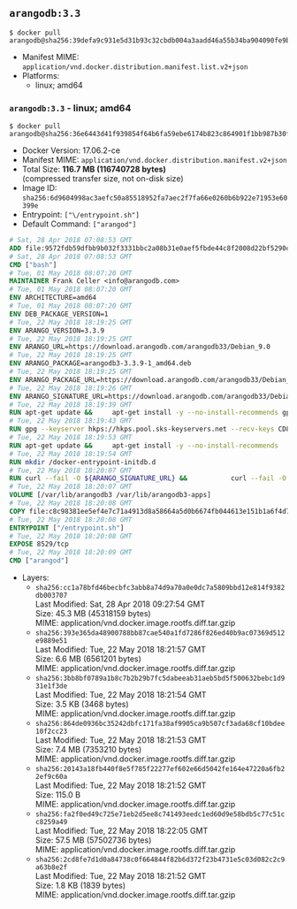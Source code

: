 ## `arangodb:3.3`

```console
$ docker pull arangodb@sha256:39defa9c931e5d31b93c32cbdb004a3aadd46a55b34ba904090fe9b3859795c4
```

-	Manifest MIME: `application/vnd.docker.distribution.manifest.list.v2+json`
-	Platforms:
	-	linux; amd64

### `arangodb:3.3` - linux; amd64

```console
$ docker pull arangodb@sha256:36e6443d41f939854f64b6fa59ebe6174b823c864901f1bb987b30f710b3d7cb
```

-	Docker Version: 17.06.2-ce
-	Manifest MIME: `application/vnd.docker.distribution.manifest.v2+json`
-	Total Size: **116.7 MB (116740728 bytes)**  
	(compressed transfer size, not on-disk size)
-	Image ID: `sha256:6d9604998ac3aefc50a85518952fa7aec2f7fa66e0260b6b922e71953e60399e`
-	Entrypoint: `["\/entrypoint.sh"]`
-	Default Command: `["arangod"]`

```dockerfile
# Sat, 28 Apr 2018 07:08:53 GMT
ADD file:9572fdb59dfbb9b032f3331bbc2a08b31e0aef5fbde44c8f2008d22bf5290cf2 in / 
# Sat, 28 Apr 2018 07:08:53 GMT
CMD ["bash"]
# Tue, 01 May 2018 08:07:20 GMT
MAINTAINER Frank Celler <info@arangodb.com>
# Tue, 01 May 2018 08:07:20 GMT
ENV ARCHITECTURE=amd64
# Tue, 01 May 2018 08:07:20 GMT
ENV DEB_PACKAGE_VERSION=1
# Tue, 22 May 2018 18:19:25 GMT
ENV ARANGO_VERSION=3.3.9
# Tue, 22 May 2018 18:19:25 GMT
ENV ARANGO_URL=https://download.arangodb.com/arangodb33/Debian_9.0
# Tue, 22 May 2018 18:19:25 GMT
ENV ARANGO_PACKAGE=arangodb3-3.3.9-1_amd64.deb
# Tue, 22 May 2018 18:19:25 GMT
ENV ARANGO_PACKAGE_URL=https://download.arangodb.com/arangodb33/Debian_9.0/amd64/arangodb3-3.3.9-1_amd64.deb
# Tue, 22 May 2018 18:19:26 GMT
ENV ARANGO_SIGNATURE_URL=https://download.arangodb.com/arangodb33/Debian_9.0/amd64/arangodb3-3.3.9-1_amd64.deb.asc
# Tue, 22 May 2018 18:19:39 GMT
RUN apt-get update &&     apt-get install -y --no-install-recommends gpg dirmngr     &&     rm -rf /var/lib/apt/lists/*
# Tue, 22 May 2018 18:19:43 GMT
RUN gpg --keyserver hkps://hkps.pool.sks-keyservers.net --recv-keys CD8CB0F1E0AD5B52E93F41E7EA93F5E56E751E9B
# Tue, 22 May 2018 18:19:53 GMT
RUN apt-get update &&     apt-get install -y --no-install-recommends         libjemalloc1         ca-certificates         pwgen         curl     &&     rm -rf /var/lib/apt/lists/*
# Tue, 22 May 2018 18:19:54 GMT
RUN mkdir /docker-entrypoint-initdb.d
# Tue, 22 May 2018 18:20:07 GMT
RUN curl --fail -O ${ARANGO_SIGNATURE_URL} &&           curl --fail -O ${ARANGO_PACKAGE_URL} &&             gpg --verify ${ARANGO_PACKAGE}.asc &&     (echo arangodb3 arangodb3/password password test | debconf-set-selections) &&     (echo arangodb3 arangodb3/password_again password test | debconf-set-selections) &&     DEBIAN_FRONTEND="noninteractive" dpkg -i ${ARANGO_PACKAGE} &&     rm -rf /var/lib/arangodb3/* &&     sed -ri         -e 's!127\.0\.0\.1!0.0.0.0!g'         -e 's!^(file\s*=).*!\1 -!'         -e 's!^#\s*uid\s*=.*!uid = arangodb!'         -e 's!^#\s*gid\s*=.*!gid = arangodb!'         /etc/arangodb3/arangod.conf     &&     rm -f ${ARANGO_PACKAGE}*
# Tue, 22 May 2018 18:20:07 GMT
VOLUME [/var/lib/arangodb3 /var/lib/arangodb3-apps]
# Tue, 22 May 2018 18:20:08 GMT
COPY file:c8c98381ee5ef4e7c71a4913d8a58664a5d0b6674fb044613e151b1a6f4d73ac in /entrypoint.sh 
# Tue, 22 May 2018 18:20:08 GMT
ENTRYPOINT ["/entrypoint.sh"]
# Tue, 22 May 2018 18:20:08 GMT
EXPOSE 8529/tcp
# Tue, 22 May 2018 18:20:09 GMT
CMD ["arangod"]
```

-	Layers:
	-	`sha256:cc1a78bfd46becbfc3abb8a74d9a70a0e0dc7a5809bbd12e814f9382db003707`  
		Last Modified: Sat, 28 Apr 2018 09:27:54 GMT  
		Size: 45.3 MB (45318159 bytes)  
		MIME: application/vnd.docker.image.rootfs.diff.tar.gzip
	-	`sha256:393e365da48900788bb87cae540a1fd7286f826ed40b9ac07369d512e9889e51`  
		Last Modified: Tue, 22 May 2018 18:21:57 GMT  
		Size: 6.6 MB (6561201 bytes)  
		MIME: application/vnd.docker.image.rootfs.diff.tar.gzip
	-	`sha256:3bb8bf0789a1b8c7b2b29b7fc5dabeeab31aeb5bd5f500632bebc1d931e1f3de`  
		Last Modified: Tue, 22 May 2018 18:21:54 GMT  
		Size: 3.5 KB (3468 bytes)  
		MIME: application/vnd.docker.image.rootfs.diff.tar.gzip
	-	`sha256:864de0936bc35242dbfc171fa38af9905ca9b507cf3ada68cf10bdee10f2cc23`  
		Last Modified: Tue, 22 May 2018 18:21:53 GMT  
		Size: 7.4 MB (7353210 bytes)  
		MIME: application/vnd.docker.image.rootfs.diff.tar.gzip
	-	`sha256:20143a18fb440f8e5f785f22277ef602e66d5042fe164e47220a6fb22ef9c60a`  
		Last Modified: Tue, 22 May 2018 18:21:52 GMT  
		Size: 115.0 B  
		MIME: application/vnd.docker.image.rootfs.diff.tar.gzip
	-	`sha256:fa2f0ed49c725e71eb2d5ee8c741493eedc1ed60d9e58bdb5c77c51cc8259a49`  
		Last Modified: Tue, 22 May 2018 18:22:05 GMT  
		Size: 57.5 MB (57502736 bytes)  
		MIME: application/vnd.docker.image.rootfs.diff.tar.gzip
	-	`sha256:2cd8fe7d1d0a84738c0f664844f82b6d372f23b4731e5c03d082c2c9a63b8e2f`  
		Last Modified: Tue, 22 May 2018 18:21:52 GMT  
		Size: 1.8 KB (1839 bytes)  
		MIME: application/vnd.docker.image.rootfs.diff.tar.gzip
